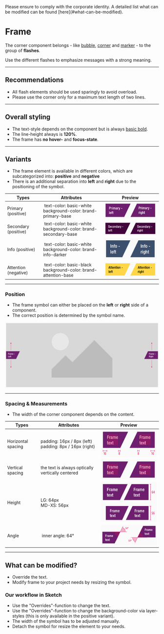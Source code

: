 <AlertInfo alertHeadline="Modifiable">
Please ensure to comply with the corporate identity. A detailed list what can be modified can be found [here](#what-can-be-modified).
</AlertInfo>

# Frame

The corner component belongs - like [bubble](../Flash-Bubble/Flash%20-%20Bubble.md), [corner](../Flash-Corner/Flash%20-%20Corner.md) and [marker](../Flash-Marker/Flash%20-%20Marker.md) - to the group of **flashes**.

Use the different flashes to emphasize messages with a strong meaning.

---

## Recommendations

- All flash elements should be used sparingly to avoid overload.
- Please use the corner only for a maximum text length of two lines.

---

## Overall styling

- The text-style depends on the component but is always [basic bold](../../General/Typography/Typography.md#basic-bold).
- The line-height always is **120%**.
- The frame has **no hover-** and **focus-state**.

---

## Variants

- The frame element is available in different colors, which are subcategorized into: **positive** and **negative**
- There is an additional separation into **left** and **right** due to the positioning of the symbol.

| Types | Attributes | Preview |
|---|---|---|
| Primary (positive) | text-color: basic-white<br>background-color: brand-primary-base | ![left: primary](assets/types/primary@1x.png) |
| Secondary (positive) | text-color: basic-white<br>background-color: brand-secondary-base | ![left: secondary](assets/types/secondary@1x.png)|
| Info (positive) | text-color: basic-white<br>background-color: brand-info-darker | ![left: info](assets/types/info@1x.png) |
| Attention (negative) | text-color: basic-black<br>background-color: brand-attention-base | ![left: attention](assets/types/attention@1x.png) |

---

### Position

- The frame symbol can either be placed on the **left** or **right** side of a component.
- The correct position is determined by the symbol name.

![position](assets/position/frame@1x.png)

---

### Spacing & Measurements

- The width of the corner component depends on the content.

| Types | Attributes | Preview |
|---|---|---|
| Horizontal spacing | padding: 16px / 8px (left)<br>padding: 8px / 16px (right) | ![horizontal-spacing](assets/measurements/horizontal-spacing@1x.png)|
| Vertical spacing | the text is always optically vertically centered | ![vertical-spacing](assets/measurements/vertical-spacing@1x.png) |
| Height | LG: 64px<br>MD-XS: 56px  | ![Height](assets/measurements/height@1x.png) |
| Angle | inner angle: 64° | ![rotation](assets/measurements/angle@1x.png)

---

## What can be modified?

- Override the text.
- Modify frame to your project needs by resizing the symbol.

### Our workflow in Sketch

- Use the "Overrides"-function to change the text.
- Use the "Overrides"-function to change the background-color via layer-styles (this is only available in the positive variant).
- The width of the symbol has to be adjusted manually.
- Detach the symbol for resize the element to your needs.
